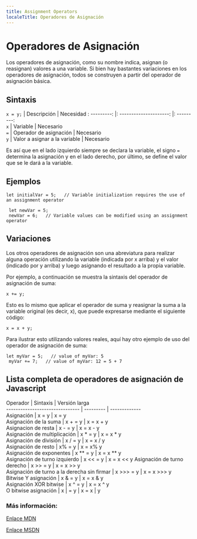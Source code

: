 ```yaml
---
title: Assignment Operators
localeTitle: Operadores de Asignación
---
```

# Operadores de Asignación

Los operadores de asignación, como su nombre indica, asignan (o reasignan) valores a una variable. Si bien hay bastantes variaciones en los operadores de asignación, todos se construyen a partir del operador de asignación básica.

## Sintaxis

`x = y;` | Descripción | Necesidad : ---------: |: ---------------------: |: ---------:  
`x` | Variable | Necesario  
`=` | Operador de asignación | Necesario  
`y` | Valor a asignar a la variable | Necesario

Es así que en el lado izquierdo siempre se declara la variable, el signo `=` determina la asignación y en el lado derecho, por último, se define el valor que se le dará a la variable. 

## Ejemplos
```
let initialVar = 5;   // Variable initialization requires the use of an assignment operator 
 
 let newVar = 5; 
 newVar = 6;   // Variable values can be modified using an assignment operator 
```

## Variaciones

Los otros operadores de asignación son una abreviatura para realizar alguna operación utilizando la variable (indicada por x arriba) y el valor (indicado por y arriba) y luego asignando el resultado a la propia variable.

Por ejemplo, a continuación se muestra la sintaxis del operador de asignación de suma:
```
x += y; 
```

Esto es lo mismo que aplicar el operador de suma y reasignar la suma a la variable original (es decir, x), que puede expresarse mediante el siguiente código:
```
x = x + y; 
```

Para ilustrar esto utilizando valores reales, aquí hay otro ejemplo de uso del operador de asignación de suma:
```
let myVar = 5;   // value of myVar: 5 
 myVar += 7;   // value of myVar: 12 = 5 + 7 
```

## Lista completa de operadores de asignación de Javascript

Operador | Sintaxis | Versión larga  
\------------------------------- | --------- | -------------  
Asignación | x = y | x = y  
Asignación de la suma | x + = y | x = x + y  
Asignacion de resta | x - = y | x = x - y  
Asignación de multiplicación | x \* = y | x = x \* y  
Asignación de división | x / = y | x = x / y  
Asignación de resto | x% = y | x = x% y  
Asignación de exponentes | x \*\* = y | x = x \*\* y  
Asignación de turno izquierdo | x << = y | x = x << y Asignación de turno derecho | x >> = y | x = x >> y  
Asignación de turno a la derecha sin firmar | x >>> = y | x = x >>> y  
Bitwise Y asignación | x & = y | x = x & y  
Asignación XOR bitwise | x ^ = y | x = x ^ y  
O bitwise asignación | x | = y | x = x | y

### Más información:

[Enlace MDN](https://developer.mozilla.org/en-US/docs/Web/JavaScript/Reference/Operators/Assignment_Operators#Assignment)

[Enlace MSDN](https://docs.microsoft.com/en-us/scripting/javascript/reference/assignment-operator-decrement-equal-javascript)
